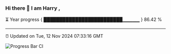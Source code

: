 ### Hi there 👋 I am Harry , 

⏳ Year progress { █████████████████████████▁▁▁▁▁ } 86.42 %

---

⏰ Updated on Tue, 12 Nov 2024 07:33:16 GMT

![Progress Bar CI](https://github.com/duykhang68/duykhang68/workflows/Progress%20Bar%20CI/badge.svg)
